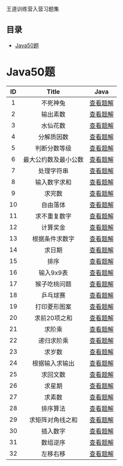 王道训练营入营习题集

## 目录
- [Java50题](#Java50题)

# Java50题

|  ID  |                Title                 |                       Java                        |
| :--: | :----------------------------------: | :-----------------------------------------------: |
|   1  |               不死神兔                |            [查看题解](./java/Question1.java)         |
|   2  |               输出素数                |            [查看题解](./java/Question2.java)         |
|   3  |               水仙花数                |            [查看题解](./java/Question3.java)         |
|   4  |              分解质因数                |            [查看题解](./java/Question4.java)         |
|   5  |             判断分数等级               |            [查看题解](./java/Question5.java)         |
|   6  |         最大公约数及最小公数            |            [查看题解](./java/Question6.java)         |
|   7  |              处理字符串                |            [查看题解](./java/Question7.java)         |
|   8  |             输入数字求和               |            [查看题解](./java/Question8.java)         |
|   9  |                 求完数                 |            [查看题解](./java/Question9.java)         |
|   10  |               自由落体                |            [查看题解](./java/Question10.java)         |
|   11  |             求不重复数字              |            [查看题解](./java/Question11.java)         |
|   12  |               计算奖金                |            [查看题解](./java/Question12.java)         |
|   13  |            根据条件求数字             |            [查看题解](./java/Question13.java)         |
|   14  |                求日期                 |            [查看题解](./java/Question14.java)         |
|   15  |                 排序                  |            [查看题解](./java/Question15.java)         |
|   16  |               输入9x9表               |            [查看题解](./java/Question16.java)         |
|   17  |            猴子吃桃问题                |            [查看题解](./java/Question17.java)         |
|   18  |               乒乓球赛                |            [查看题解](./java/Question18.java)         |
|   19  |             打印菱形图案              |            [查看题解](./java/Question19.java)         |
|   20  |             求前20项之和              |            [查看题解](./java/Question20.java)         |
|   21  |               求阶乘                  |            [查看题解](./java/Question21.java)         |
|   22 |               递归求阶乘               |            [查看题解](./java/Question22.java)         |
|   23  |               求岁数                  |            [查看题解](./java/Question23.java)         |
|   24  |            根据输入求输出             |            [查看题解](./java/Question24.java)         |
|   25  |               求回文数                |            [查看题解](./java/Question25.java)         |
|   26  |               求星期                  |            [查看题解](./java/Question26.java)         |
|   27  |               求素数                  |            [查看题解](./java/Question27.java)         |
|   28  |               排序算法                |            [查看题解](./java/Question28.java)         |
|   29  |          求矩阵对角线之和              |            [查看题解](./java/Question29.java)         |
|   30  |               插入数字                |            [查看题解](./java/Question30.java)         |
|   31  |               数组逆序                |            [查看题解](./java/Question31.java)         |
|   32  |               左移右移                |            [查看题解](./java/Question32.java)         |
